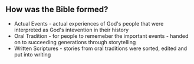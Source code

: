 ## How was the Bible formed?
- Actual Events - actual experiences of God's people that were interpreted as God's intevention in their history
-  Oral Tradition -  for people to rememeber the important events - handed on to succeeding generations through storytelling
- Written Scriptures - stories from oral traditions were sorted, edited and put into writing
